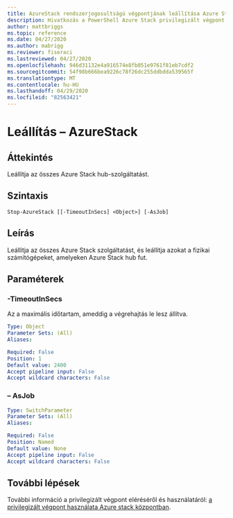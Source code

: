 ```yaml
---
title: AzureStack rendszerjogosultságú végpontjának leállítása Azure Stack hubhoz
description: Hivatkozás a PowerShell Azure Stack privilegizált végpont – stop-AzureStack
author: mattbriggs
ms.topic: reference
ms.date: 04/27/2020
ms.author: mabrigg
ms.reviewer: fiseraci
ms.lastreviewed: 04/27/2020
ms.openlocfilehash: 946d31132e4a916574e8fb051e9761f81eb7cdf2
ms.sourcegitcommit: 54f98b666bea9226c78f26dc255ddbdda539565f
ms.translationtype: MT
ms.contentlocale: hu-HU
ms.lasthandoff: 04/29/2020
ms.locfileid: "82563421"
---
```

# <a name="stop-azurestack"></a>Leállítás – AzureStack

## <a name="synopsis"></a>Áttekintés
Leállítja az összes Azure Stack hub-szolgáltatást.

## <a name="syntax"></a>Szintaxis

```
Stop-AzureStack [[-TimeoutInSecs] <Object>] [-AsJob]
```

## <a name="description"></a>Leírás
Leállítja az összes Azure Stack szolgáltatást, és leállítja azokat a fizikai számítógépeket, amelyeken Azure Stack hub fut.

## <a name="parameters"></a>Paraméterek

### <a name="-timeoutinsecs"></a>-TimeoutInSecs
Az a maximális időtartam, ameddig a végrehajtás le lesz állítva.

```yaml
Type: Object
Parameter Sets: (All)
Aliases:

Required: False
Position: 1
Default value: 2400
Accept pipeline input: False
Accept wildcard characters: False
```

### <a name="-asjob"></a>– AsJob


```yaml
Type: SwitchParameter
Parameter Sets: (All)
Aliases:

Required: False
Position: Named
Default value: None
Accept pipeline input: False
Accept wildcard characters: False
```

## <a name="next-steps"></a>További lépések

További információ a privilegizált végpont eléréséről és használatáról: [a privilegizált végpont használata Azure stack központban](https://docs.microsoft.com/azure-stack/operator/azure-stack-privileged-endpoint).